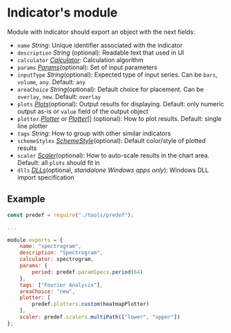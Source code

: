 # Indicator's module

Module with indicator should export an object with the next fields:

* `name` _String_: Unique identifier associated with the indicator
* `description` _String_ (optional): Readable text that used in UI
* `calculator` [_Calculator_](calculator.md): Calculation algorithm
* `params` [_Params_](params.md)(optional): Set of input parameters
* `inputType` _String_(optional): Expected type of input series. Can be `bars`, `volume`, `any`. Default: `any`
* `areaChoice` _String_(optional): Default choice for placement. Can be `overlay`, `new`. Default: `overlay`
* `plots` [_Plots_](plots.md)(optional): Output results for displaying. Default: only numeric output as-is or `value` field of the output object
* `plotter` [_Plotter_](plotter.md) or [_Plotter_](plotter.md)[] (optional): How to plot results. Default: single line plotter
* `tags` _String_[](optional): How to group with other similar indicators
* `schemeStyles` [_SchemeStyle_](schemeStyles.md)(optional): Default color/style of plotted results
* `scaler` [_Scaler_](scaler.md)(optional): How to auto-scale results in the chart area. Default: all `plots` should fit in
* `dlls` [_DLLs_](dlls.md)(optional, _standalone Windows apps only_): Windows DLL import specification

## Example

```javascript
const predef = require("./tools/predef");

...

module.exports = {
    name: "spectrogram",
    description: "Spectrogram",
    calculator: spectrogram,
    params: {
        period: predef.paramSpecs.period(64)
    },
    tags: ["Fourier Analysis"],
    areaChoice: "new",
    plotter: [
        predef.plotters.custom(heatmapPlotter)
    ],
    scaler: predef.scalers.multiPath(["lower", "upper"])
};
```
